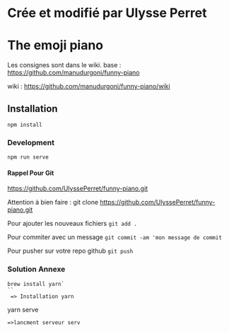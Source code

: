 # Crée et modifié par Ulysse Perret
# The emoji piano

Les consignes sont dans le wiki.
base : https://github.com/manudurgoni/funny-piano

wiki : https://github.com/manudurgoni/funny-piano/wiki

## Installation
```
npm install
```

### Development
```
npm run serve
```

#### Rappel Pour Git
https://github.com/UlyssePerret/funny-piano.git

Attention à bien faire :
git clone https://github.com/UlyssePerret/funny-piano.git

Pour ajouter les nouveaux fichiers ```git add .```

Pour commiter avec un message ```git commit -am 'mon message de commit```

Pour pusher sur votre repo github ```git push```

### Solution Annexe
```
brew install yarn`
``
 => Installation yarn

```
yarn serve
```
=>lancment serveur serv